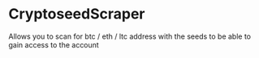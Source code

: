 # CryptoseedScraper
Allows you to scan for btc / eth / ltc address with the seeds to be able to gain access to the account
